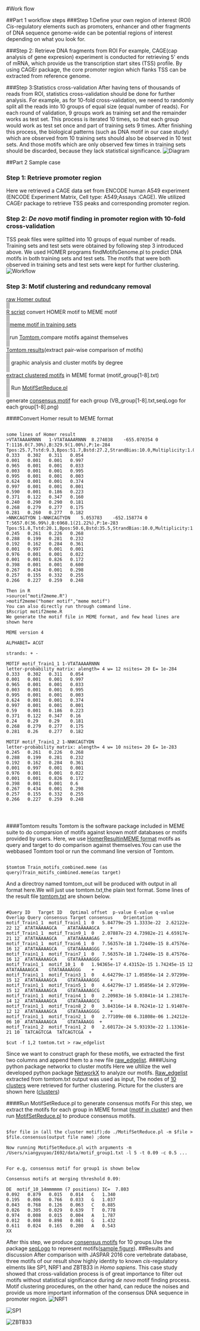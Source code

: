 #Work flow 

##Part 1	workflow steps
###Step 1:Define your own region of interest (ROI)
*Cis*-regulatory elements such as promoters, enhancer and other fragments of DNA sequence genome-wide can be potential regions of interest depending on what you look for.

###Step 2: Retrieve DNA fragments from ROI
For example, CAGE(cap analysis of gene expresion) experiment is conducted for retrieving 5' ends of mRNA, which provide us the transcription start sites (TSS) profile. By using CAGEr package, the core promoter region which flanks TSS can be extracted from reference genome.

###Step 3:Statistics cross-validation
After having tens of thousands of reads from ROI, statistics cross-validation should be done for further analysis. For example, as for 10-fold cross-validation, we neend to randomly split all the reads into 10 groups of equal size (equal number of reads). For each round of validation, 9 groups work as training set and the remainder works as test set. This process is iterated 10 times, so that each group would work as test set once and part of training sets 9 times. After finishing this process, the biological patterns (such as DNA motif in our case study) which are observed from 10 training sets should also be observed in 10 test sets. And those motifs which are only observed few times in training sets should be discarded, because they lack statistical significance.
![Diagram](https://github.com/xianyao710/YRB_Capstone/blob/master/figure/Diagram.png?raw=true)

##Part 2 Sample case 
### Step 1: Retrieve promoter region
Here we retrieved a CAGE data set from ENCODE human A549 experiment
(ENCODE Experiment Matrix, Cell type: A549;Assays :CAGE).
We utilized CAGEr package to retrieve TSS peaks and corresponding 
promoter region. 

### Step 2: *De novo* motif finding in promoter region with 10-fold cross-validation
TSS peak files were splitted into 10 groups of equal number of reads.
Training sets and test sets were obtained by following step 3 introduced above. We used HOMER programs findMotifsGenome.pl to predict DNA motifs in both training sets and test sets. The motifs that were both observed in training sets and test sets were kept for further clustering. 
![Workflow](https://github.com/xianyao710/YRB_Capstone/blob/master/figure/YRB_workflow.png?raw=true)

### Step 3: Motif clustering and redundcany removal


[raw Homer output](https://github.com/xianyao710/YRB_Capstone/tree/master/data/homer_motif)<br/>
||<br/> [R script](https://github.com/xianyao710/YRB_Capstone/blob/master/bin/motif2meme.R) convert HOMER motif to MEME motif<br/>
||<br/>
||[meme motif in training sets](https://github.com/xianyao710/YRB_Capstone/blob/master/results/Cluster_result/all_train.meme) <br/>
				||<br/>
				||run [Tomtom](http://meme-suite.org/tools/tomtom),compare motifs against themselves<br/>
				||<br/>
[Tomtom results](https://github.com/xianyao710/YRB_Capstone/blob/master/results/Cluster_result/tomtom_out/tomtom.txt)(extract pair-wise comparison of motifs) <br/>
                ||<br/>
                || graphic analysis and cluster motifs by degree <br/>
                ||<br/>
        [extract clustered motifs](https://github.com/xianyao710/YRB_Capstone/tree/master/results) in MEME format (motif_group[1-8].txt)<br/>
                || <br/>
                || Run [MotifSetReduce.pl](https://github.com/BrendelGroup/bghandbook/blob/master/demo/MotifSetReduce/MotifSetReduce.pl) <br/>
                || <br/>
        generate [consensus motif](https://github.com/xianyao710/YRB_Capstone/tree/master/results) for each group (VB_group[1-8].txt,seqLogo for each group[1-8].png)<br/>
        
####Convert Homer result to MEME format

<pre><code>
some lines of Homer result
>VTATAAAARNNN	1-VTATAAAARNNN	8.274038	-655.070354	0	T:1116.0(7.30%),B:329.9(1.00%),P:1e-284	Tpos:25.7,Tstd:9.3,Bpos:51.7,Bstd:27.2,StrandBias:10.0,Multiplicity:1.00
0.333	0.302	0.311	0.054
0.001	0.001	0.001	0.997
0.965	0.001	0.001	0.033
0.003	0.001	0.001	0.995
0.995	0.001	0.001	0.003
0.624	0.001	0.001	0.374
0.997	0.001	0.001	0.001
0.590	0.001	0.186	0.223
0.371	0.122	0.347	0.160
0.240	0.290	0.290	0.181
0.268	0.279	0.277	0.175
0.281	0.260	0.277	0.182
>NNKCAGTYDN	1-NNKCAGTYDN	5.053783	-652.158774	0	T:5657.0(36.99%),B:6968.1(21.22%),P:1e-283	Tpos:51.8,Tstd:20.1,Bpos:50.6,Bstd:35.5,StrandBias:10.0,Multiplicity:1.18
0.245	0.261	0.226	0.268
0.288	0.199	0.281	0.232
0.192	0.162	0.284	0.361
0.001	0.997	0.001	0.001
0.976	0.001	0.001	0.022
0.001	0.001	0.826	0.172
0.398	0.001	0.001	0.600
0.267	0.434	0.001	0.298
0.257	0.155	0.332	0.255
0.266	0.227	0.259	0.248

Then in R
>source("motif2meme.R")
>motif2meme("homer motif","meme motif")
You can also directly run through command line.
$Rscript motif2meme.R <homer motif> <meme motif>
We generate the motif file in MEME format, and few head lines are shown here<br/>
MEME version 4

ALPHABET= ACGT

strands: + -

MOTIF motif_Train1_1 1-VTATAAAARNNN 
letter-probability matrix: alength= 4 w= 12 nsites= 20 E= 1e-284 
0.333	0.302	0.311	0.054
0.001	0.001	0.001	0.997
0.965	0.001	0.001	0.033
0.003	0.001	0.001	0.995
0.995	0.001	0.001	0.003
0.624	0.001	0.001	0.374
0.997	0.001	0.001	0.001
0.59	0.001	0.186	0.223
0.371	0.122	0.347	0.16
0.24	0.29	0.29	0.181
0.268	0.279	0.277	0.175
0.281	0.26	0.277	0.182

MOTIF motif_Train1_2 1-NNKCAGTYDN 
letter-probability matrix: alength= 4 w= 10 nsites= 20 E= 1e-283 
0.245	0.261	0.226	0.268
0.288	0.199	0.281	0.232
0.192	0.162	0.284	0.361
0.001	0.997	0.001	0.001
0.976	0.001	0.001	0.022
0.001	0.001	0.826	0.172
0.398	0.001	0.001	0.6
0.267	0.434	0.001	0.298
0.257	0.155	0.332	0.255
0.266	0.227	0.259	0.248



</code></pre>

####Tomtom results
Tomtom is the software package included in MEME suite to do comparsion of motifs against known motif databases or motifs provided by users. Here, we use [HomerResultinMEME format](https://github.com/xianyao710/YRB_Capstone/blob/master/data/Train_motifs_combined.meme) motifs as query and target to do comparison against themselves.You can use the webbased Tomtom tool or run the command line version of Tomtom.<br/>
<pre><code>
$tomtom Train_motifs_combined.meme (as query)Train_motifs_combined.meme(as target)
</code></pre>
And a directroy named tomtom_out will be produced with output in all format here.We will just use tomtom.txt,the plain text format. Some lines of the result file [tomtom.txt](https://github.com/xianyao710/YRB_Capstone/blob/master/data/tomtom.txt) are shown below.<br/>


<pre><code/>
#Query ID	Target ID	Optimal offset	p-value	E-value	q-value	Overlap	Query consensus	Target consensus	Orientation
motif_Train1_1	motif_Train1_1	0	5.84779e-25	1.3333e-22	2.62122e-22	12	ATATAAAAAGCA	ATATAAAAAGCA	+
motif_Train1_1	motif_Train9_1	0	2.07887e-23	4.73982e-21	4.65917e-21	12	ATATAAAAAGCA	ATATAAAAAGAG	+
motif_Train1_1	motif_Train6_1	0	7.56357e-18	1.72449e-15	8.47576e-16	12	ATATAAAAAGCA	GTATAAAAAGGG	+
motif_Train1_1	motif_Train7_1	0	7.56357e-18	1.72449e-15	8.47576e-16	12	ATATAAAAAGCA	GTATAAAAAGGG	+
motif_Train1_1	motif_10_1	0	1.94365e-17	4.43152e-15	1.74245e-15	12	ATATAAAAAGCA	GTATAAAAAGGG	+
motif_Train1_1	motif_Train3_1	0	4.64279e-17	1.05856e-14	2.97299e-15	12	ATATAAAAAGCA	GTATAAAAAGGG	+
motif_Train1_1	motif_Train5_1	0	4.64279e-17	1.05856e-14	2.97299e-15	12	ATATAAAAAGCA	GTATAAAAAGCG	+
motif_Train1_1	motif_Train4_1	0	2.20983e-16	5.03841e-14	1.23817e-14	12	ATATAAAAAGCA	GTATAAAAAGCG	+
motif_Train1_1	motif_Train8_2	0	3.84316e-14	8.76241e-12	1.91407e-12	12	ATATAAAAAGCA	GTATAAAAGGGG	+
motif_Train1_1	motif_Train2_1	0	2.77109e-08	6.31808e-06	1.24212e-06	10	ATATAAAAAGCA	GTATAAAAGG	+
motif_Train1_2	motif_Train1_2	0	2.60172e-24	5.93193e-22	1.13361e-21	10	TATCAGTCGA	TATCAGTCGA	+

$cut -f 1,2 tomtom.txt > raw_edgelist
</code></pre>
Since we want to construct graph for these motifs, we extracted the first two columns and append them to a new file [raw_edgelist](https://github.com/xianyao710/YRB_Capstone/blob/master/results/Cluster_result/raw_edgelist).
####Using python package networkx to cluster motifs
Here we ultilize the well developed python package [NetworkX](http://networkx.github.io) to analyze our motifs. [Raw_edgelist](https://github.com/xianyao710/YRB_Capstone/blob/master/results/Cluster_result/raw_edgelist) extracted from tomtom.txt output was used as input,  The nodes of [10 clusters](https://github.com/xianyao710/YRB_Capstone/tree/master/results/Cluster_result/cluster_nodes) were retrieved for further clustering. Picture for the clusters are shown here ([clusters](https://github.com/xianyao710/YRB_Capstone/blob/master/results/Cluster_result/human_clusters.png)) 
	   

####Run MotifSetReduce.pl to generate consensus motifs 
For this step, we extract the motifs for each group in MEME format ([motif in cluster](https://github.com/xianyao710/YRB_Capstone/tree/master/results/Cluster_result/cluster_motif)) and then run [MotifSetReduce.pl](https://github.com/BrendelGroup/bghandbook/tree/master/demo/MotifSetReduce) to produce consensus motifs.

<pre><code>
$for file in (all the cluster motif);do ./MotifSetReduce.pl -m $file > $file.consensus(output file name) ;done

Now running MotifSetReduce.pl with arguments -m /Users/xiangyuyao/I692/data/motif_group1.txt -l 5 -t 0.09 -c 0.5 ...


For e.g, consensus motif for group1 is shown below

Consensus motifs at merging threshold 0.09:

DE	motif_10_14mmmmmm (7 positions) IC=  7.803
0.092	0.879	0.015	0.014	C	1.340
0.195	0.006	0.766	0.033	G	1.037
0.043	0.768	0.126	0.063	C	0.885
0.026	0.305	0.029	0.639	T	0.778
0.974	0.008	0.015	0.004	A	1.787
0.012	0.008	0.898	0.081	G	1.432
0.611	0.024	0.165	0.200	A	0.543
XX
</code></pre>
After this step, we produce [consensus motifs](https://github.com/xianyao710/YRB_Capstone/tree/master/results/Cluster_result/cluster_consensus/raw_out) for 10 groups.Use the package [seqLogo](https://www.bioconductor.org/packages/release/bioc/html/seqLogo.html) to represent motifs([sample figure](https://github.com/xianyao710/YRB_Capstone/tree/master/results/Cluster_result/cluster_seqLogo)).
##Results and discussion
After comparison with JASPAR 2016 core vertebrate database, three motifs of our result show highly identity to known *cis*-regulatory elments like SP1, NRF1 and ZBTB33 in *Homo sapiens*. This case study showed that cross-validation process is of great importance to filter out motifs without statistical significance during *de novo* motif finding process. Motif clustering procedures, on the other hand, can reduce the noises and provide us more important information of the consensus DNA sequence in promoter region.
![NRF1](https://github.com/xianyao710/YRB_Capstone/blob/master/figure/train1_7.png?raw=true)

![SP1](https://github.com/xianyao710/YRB_Capstone/blob/master/figure/train10_28.png?raw=true)

![ZBTB33](https://github.com/xianyao710/YRB_Capstone/blob/master/figure/train10_15.png?raw=true)

